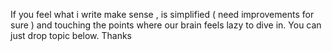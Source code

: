 If you feel what i write make sense , is simplified ( need improvements for sure ) and touching the points where our brain feels lazy to dive in.
You can just drop topic below.
Thanks
